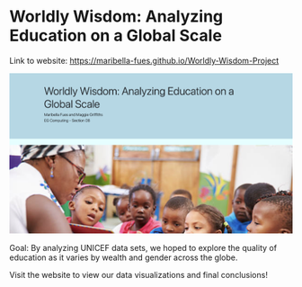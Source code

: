# Worldly Wisdom: Analyzing Education on a Global Scale
Link to website:
https://maribella-fues.github.io/Worldly-Wisdom-Project

![website](website.png)

Goal: By analyzing UNICEF data sets, we hoped to explore the quality of education as it varies by wealth and gender across the globe.

Visit the website to view our data visualizations and final conclusions!
